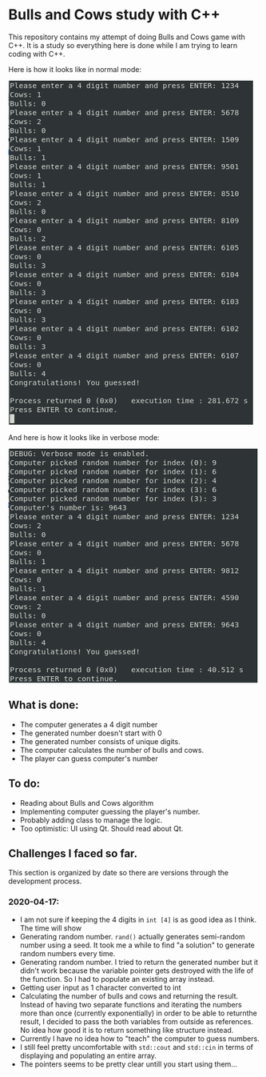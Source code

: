 # Bulls and Cows study with C++

This repository contains my attempt of doing Bulls and Cows game with C++. It is a study so everything here is done while I am trying to learn coding with C++.

Here is how it looks like in normal mode:

![Normal mode](https://raw.githubusercontent.com/ibetovski/bulls-and-cows-study/master/img/normal-mode.png)

And here is how it looks like in verbose mode:

![Verbose mode](https://raw.githubusercontent.com/ibetovski/bulls-and-cows-study/master/img/verbose-mode.png)

## What is done:

- The computer generates a 4 digit number
- The generated number doesn't start with 0
- The generated number consists of unique digits.
- The computer calculates the number of bulls and cows.
- The player can guess computer's number

## To do:

- Reading about Bulls and Cows algorithm
- Implementing computer guessing the player's number.
- Probably adding class to manage the logic.
- Too optimistic: UI using Qt. Should read about Qt.

## Challenges I faced so far.

This section is organized by date so there are versions through the development process.

### 2020-04-17:

- I am not sure if keeping the 4 digits in `int [4]` is as good idea as I think. The time will show
- Generating random number. `rand()` actually generates semi-random number using a seed. It took me a while to find "a solution" to generate random numbers every time.
- Generating random number. I tried to return the generated number but it didn't work because the variable pointer gets destroyed with the life of the function. So I had to populate an existing array instead.
- Getting user input as 1 character converted to int
- Calculating the number of bulls and cows and returning the result. Instead of having two separate functions and iterating the numbers more than once (currently exponentially) in order to be able to returnthe result, I decided to pass the both variables from outside as references. No idea how good it is to return something like structure instead.
- Currently I have no idea how to "teach" the computer to guess numbers.
- I still feel pretty uncomfortable with `std::cout` and `std::cin` in terms of displaying and populating an entire array.
- The pointers seems to be pretty clear untill you start using them...

